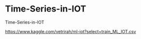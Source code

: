 # Time-Series-in-IOT
Time-Series-in-IOT

https://www.kaggle.com/vetrirah/ml-iot?select=train_ML_IOT.csv
